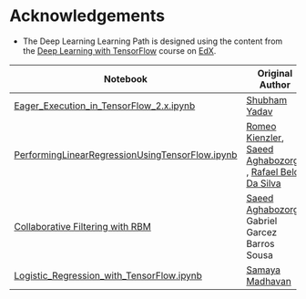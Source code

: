 # Acknowledgements

* The Deep Learning Learning Path is designed using the content from the [Deep Learning with TensorFlow](https://courses.edx.org/courses/course-v1:IBM+DL0120EN+3T2018/course/) course on [EdX](https://courses.edx.org/login?next=/dashboard).

| Notebook | Original Author | Updated By |
|-|-|-|
| [Eager_Execution_in_TensorFlow_2.x.ipynb](fundamentals-of-deeplearning/notebooks/Eager_Execution_in_TensorFlow_2.x.ipynb) | [Shubham Yadav](https://www.linkedin.com/in/shubham-kumar-yadav-14378768) | |
| [PerformingLinearRegressionUsingTensorFlow.ipynb](fundamentals-of-deeplearning/notebooks/PerformingLinearRegressionUsingTensorFlow.ipynb) | [Romeo Kienzler](https://linkedin.com/in/romeo-kienzler-089b4557), [Saeed Aghabozorgi](https://linkedin.com/in/saeedaghabozorgi) , [Rafael Belo Da Silva](https://ca.linkedin.com/in/rafaelblsilva)| [Samaya Madhavan](https://www.linkedin.com/in/samaya-madhavan) |
| [Collaborative Filtering with RBM](unsupervised-deeplearning/notebooks/CollabortiveFilteringUsingRBM.ipynb) | [Saeed Aghabozorgi](https://ca.linkedin.com/in/saeedaghabozorgi), Gabriel Garcez Barros Sousa | [Jerome Nilmeier](https://ca.linkedin.com/in/nilmeier) |
| [Logistic_Regression_with_TensorFlow.ipynb](fundamentals-of-deeplearning/notebooks/Logistic_Regression_with_TensorFlow.ipynb) | [Samaya Madhavan](https://www.linkedin.com/in/samaya-madhavan) | |

